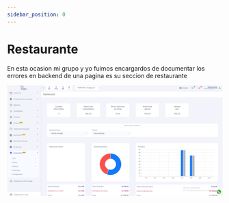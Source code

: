 ```yaml
---
sidebar_position: 0
---
```


# Restaurante
En esta ocasion mi grupo y yo fuimos encargardos de documentar los errores en backend de una pagina es su seccion de restaurante

![Imagen 0](/img/imagen0.jpeg)
